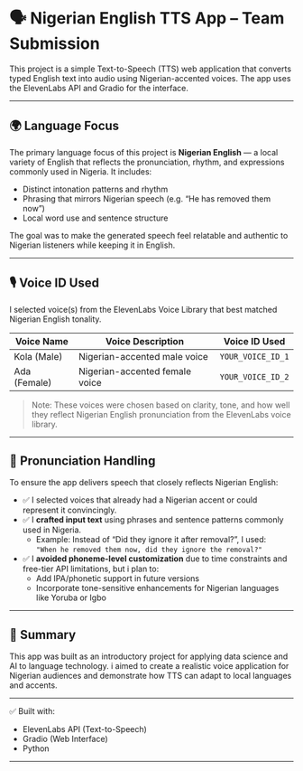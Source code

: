 # 🗣️ Nigerian English TTS App – Team Submission

This project is a simple Text-to-Speech (TTS) web application that converts typed English text into audio using Nigerian-accented voices. The app uses the ElevenLabs API and Gradio for the interface.

---

## 🌍 Language Focus

The primary language focus of this project is **Nigerian English** — a local variety of English that reflects the pronunciation, rhythm, and expressions commonly used in Nigeria. It includes:

- Distinct intonation patterns and rhythm
- Phrasing that mirrors Nigerian speech (e.g. “He has removed them now”)
- Local word use and sentence structure

The goal was to make the generated speech feel relatable and authentic to Nigerian listeners while keeping it in English.

---

## 🎙️ Voice ID Used

I selected voice(s) from the ElevenLabs Voice Library that best matched Nigerian English tonality.

| Voice Name   | Voice Description           | Voice ID Used         |
|--------------|-----------------------------|------------------------|
| Kola (Male)  | Nigerian-accented male voice | `YOUR_VOICE_ID_1`     |
| Ada (Female) | Nigerian-accented female voice | `YOUR_VOICE_ID_2`     |

> Note: These voices were chosen based on clarity, tone, and how well they reflect Nigerian English pronunciation from the ElevenLabs voice library.

---

## 🧪 Pronunciation Handling

To ensure the app delivers speech that closely reflects Nigerian English:

- ✅ I selected voices that already had a Nigerian accent or could represent it convincingly.
- ✅ I **crafted input text** using phrases and sentence patterns commonly used in Nigeria.
  - Example: Instead of “Did they ignore it after removal?”, I used:  
    `"When he removed them now, did they ignore the removal?"`
- ✅ I **avoided phoneme-level customization** due to time constraints and free-tier API limitations, but i plan to:
  - Add IPA/phonetic support in future versions
  - Incorporate tone-sensitive enhancements for Nigerian languages like Yoruba or Igbo

---

## 🧠 Summary

This app was built as an introductory project for applying data science and AI to language technology. i aimed to create a realistic voice application for Nigerian audiences and demonstrate how TTS can adapt to local languages and accents.

---

✅ Built with:  
- ElevenLabs API (Text-to-Speech)  
- Gradio (Web Interface)  
- Python

---

